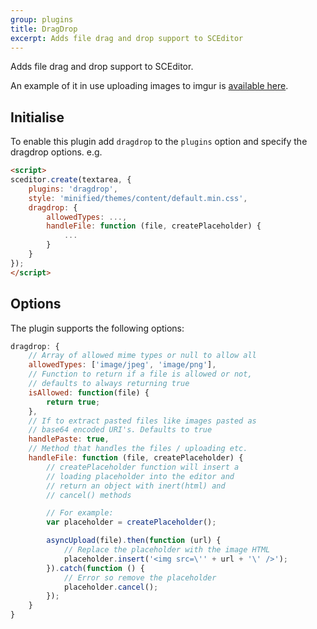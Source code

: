 ```yaml
---
group: plugins
title: DragDrop
excerpt: Adds file drag and drop support to SCEditor
---
```

Adds file drag and drop support to SCEditor.

An example of it in use uploading images to imgur is [available here](/posts/drag-drop-upload-demo/).

## Initialise

To enable this plugin add `dragdrop` to the `plugins` option and
specify the dragdrop options. e.g.

```html
<script>
sceditor.create(textarea, {
	plugins: 'dragdrop',
    style: 'minified/themes/content/default.min.css',
    dragdrop: {
        allowedTypes: ...,
        handleFile: function (file, createPlaceholder) {
            ...
        }
    }
});
</script>
```

## Options

The plugin supports the following options:

```js
dragdrop: {
    // Array of allowed mime types or null to allow all
    allowedTypes: ['image/jpeg', 'image/png'],
    // Function to return if a file is allowed or not,
    // defaults to always returning true
    isAllowed: function(file) {
        return true;
    },
    // If to extract pasted files like images pasted as
    // base64 encoded URI's. Defaults to true
    handlePaste: true,
    // Method that handles the files / uploading etc.
    handleFile: function (file, createPlaceholder) {
        // createPlaceholder function will insert a
        // loading placeholder into the editor and
        // return an object with inert(html) and
        // cancel() methods

        // For example:
        var placeholder = createPlaceholder();

        asyncUpload(file).then(function (url) {
            // Replace the placeholder with the image HTML
            placeholder.insert('<img src=\'' + url + '\' />');
        }).catch(function () {
            // Error so remove the placeholder
            placeholder.cancel();
        });
    }
}
```